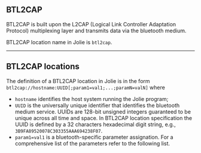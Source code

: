 ## BTL2CAP

BTL2CAP is built upon the L2CAP (Logical Link Controller Adaptation Protocol) multiplexing layer and transmits data via the bluetooth medium.

BTL2CAP location name in Jolie is `btl2cap`. 

---

## BTL2CAP locations

The definition of a BTL2CAP location in Jolie is in the form `btl2cap://hostname:UUID[;param1=val1;...;paramN=valN]` where

- `hostname` identifies the host system running the Jolie program;
- `UUID` is the universally unique identifier that identifies the bluetooth medium service. UUIDs are 128-bit unsigned integers guaranteed to be unique across all time and space. In BTL2CAP location specification the UUID is defined by a 32 characters hexadecimal digit string, e.g., `3B9FA89520078C303355AAA694238F07`.
- `param1=val1` is a bluetooth-specific parameter assignation. For a comprehensive list of the parameters refer to the following list.

<div class="code" src="btl2cap.iol"></div>